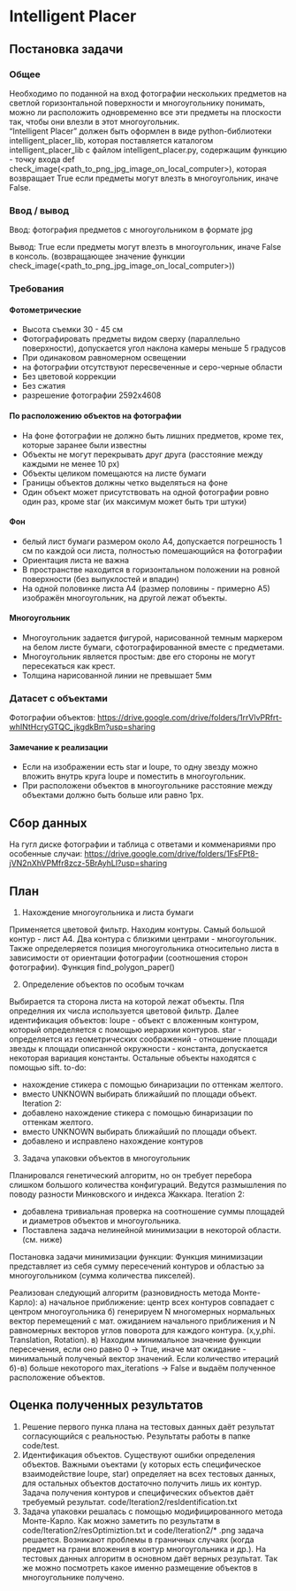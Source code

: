 # Intelligent Placer

## Постановка задачи
### Общее
Необходимо по поданной на вход фотографии нескольких предметов на светлой горизонтальной поверхности и многоугольнику понимать, можно ли расположить одновременно все эти предметы на плоскости так, чтобы они влезли в этот многоугольник.  
“Intelligent Placer” должен быть оформлен в виде python-библиотеки intelligent_placer_lib, которая поставляется каталогом intelligent_placer_lib с файлом intelligent_placer.py, содержащим функцию - точку входа def check_image(<path_to_png_jpg_image_on_local_computer>), которая возвращает True если предметы могут влезть в многоугольник, иначе False.

### Ввод / вывод
Ввод: фотография предметов с многоугольником в формате jpg

Вывод: True если предметы могут влезть в многоугольник, иначе False в консоль. (возвращающее значение функции check_image(<path_to_png_jpg_image_on_local_computer>)) 

### Требования 
#### Фотометрические
- Высота съемки 30 - 45 см
- Фотографировать предметы видом сверху (параллельно поверхности), допускается угол наклона камеры меньше 5 градусов
- При одинаковом равномерном освещении
- на фотографии отсутствуют пересвеченные и серо-черные области
- Без цветовой коррекции
- Без сжатия
- разрешение фотографии 2592x4608

#### По расположению объектов на фотографии
- На фоне фотографии не должно быть лишних предметов, кроме тех, которые заранее были известны
- Объекты не могут перекрывать друг друга (расстояние между каждыми не менее 10 px)
- Объекты целиком помещаются на листе бумаги
- Границы объектов должны четко выделяться на фоне 
- Один объект может присутствовать на  одной фотографии ровно один раз, кроме star (их максимум может быть три штуки)

#### Фон
- белый лист бумаги размером около А4, допускается погрешность 1 см по каждой оси листа, полностью помешающийся на фотографии 
- Ориентация листа не важна
- В пространстве находится в горизонтальном положении на ровной поверхности (без выпуклостей и впадин)
- На одной половинке листа A4 (размер половины - примерно A5) изображён многоугольник, на другой лежат объекты.

#### Многоугольник
- Многоугольник задается фигурой, нарисованной темным маркером на белом листе бумаги, сфотографированной вместе с предметами.
- Многоугольник является простым: две его стороны не могут пересекаться как крест.
- Толщина нарисованной линии не превышает 5мм

### Датасет с объектами
Фотографии объектов: https://drive.google.com/drive/folders/1rrVlvPRfrt-whINtHcryGTQC_jkgdkBm?usp=sharing

#### Замечание к реализации
- Если на изображении есть star и loupe, то одну звезду можно вложить внутрь круга loupe и поместить в многоугольник.
- При расположени объектов в многоугольнике расстояние между объектами должно быть больше или равно 1px.

## Сбор данных
На гугл диске фотографии и таблица с ответами и комменариями про особенные случаи: https://drive.google.com/drive/folders/1FsFPt8-jVN2nXhVPMfr8zcz-5BrAyhLl?usp=sharing

## План
1) Нахождение многоугольника и листа бумаги

Применяется цветовой фильтр. Находим контуры. Самый большой контур - лист А4. Два контура с близкими центрами - многоугольник. Также определеряется позиция многоугольника относительно листа в зависимости от ориентации фотографии (соотношения сторон фотографии). Функция find_polygon_paper()

2) Определение объектов по особым точкам

Выбирается та сторона листа на которой лежат объекты. Пля определния их числа используется цветовой фильтр. Далее идентификация объектов: 
loupe - объект с вложенным контуром, который определяется с помощью иерархии контуров. 
star - определяется из геометрических соображений - отношение площади звезды к площади описанной окружности - константа, допускается некоторая вариация константы.
Остальные объекты находятся с помощью sift.
to-do: 
- нахождение стикера с помощью бинаризации по оттенкам желтого.
- вместо UNKNOWN выбирать ближайший по площади объект.
Iteration 2:
- добавлено нахождение стикера с помощью бинаризации по оттенкам желтого.
- вместо UNKNOWN выбирать ближайший по площади объект.
- добавлено и исправлено нахождение контуров

3) Задача упаковки объектов в многоугольник

Планировался генетический алгоритм, но он требует перебора слишком большого количества конфигураций. Ведутся размышления по поводу разности Минковского и индекса Жаккара.
Iteration 2:
- добавлена тривиальная проверка на соотношение суммы площадей и диаметров объектов и многоугольника.
- Поставлена задача нелинейной минимизации в некоторой области. (см. ниже)

Постановка задачи минимизации функции:
Функция минимизации представляет из себя сумму пересечений контуров и областью за многоугольником (сумма количества пикселей).

Реализован следующий алгоритм (разновидность метода Монте-Карло):
а) начальное приближение: центр всех контуров совпадает с центром многоугольника
б) генерируем N многомерных нормальных вектор перемещений с мат. ожиданием начального приближения и N равномерных векторов углов поворота для каждого контура. (x,y,phi. Translation, Rotation).
в) Находим минимальное значение функции пересечения, если оно равно 0 -> True, иначе мат ожидание - минимальный полученый вектор значений. Если количество итераций б)-в) больше некоторого max_iterations -> False и выдаём полученное расположение объектов. 
## Оценка полученных результатов
1) Решение первого пунка плана на тестовых данных даёт результат согласующийся с реальностью. Результаты работы в папке code/test.
2) Идентификация объектов. Существуют ошибки определения объектов. Важными оъектами (у которых есть специфическое взаимодействие loupe, star) определяет на всех тестовых данных, для остальных объектов достаточно получить лишь их контур. Задача получения контуров и специфических объектов даёт требуемый результат. code/Iteration2/resIdentification.txt
3) Задача упаковки решалась с помощью модифицированного метода Монте-Карло. Как можно заметить по результатм в code/Iteration2/resOptimiztion.txt и code/Iteration2/* .png задача решается. Возникают проблемы в граничных случаях (когда предмет на грани вложения в контур многоугольника и др.). На тестовых данных алгоритм в основном даёт верных результат. Так же можно посмотреть какое именно размещение объектов в многоугольнике получено.

